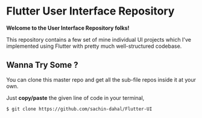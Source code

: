 # Flutter User Interface Repository
 
**Welcome to the User Interface Repository folks!**  
  
 This repository contains a few set of mine individual UI projects which I've implemented using Flutter with pretty much well-structured codebase.  
   
 ## Wanna Try Some ?
 
 You can clone this master repo and get all the sub-file repos inside it at your own.  
   
 Just **copy/paste** the given line of code in your terminal,
 ```
 $ git clone https://github.com/sachin-dahal/Flutter-UI
 ```
